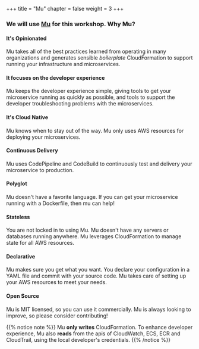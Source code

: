 +++
title = "Mu"
chapter = false
weight = 3
+++

### We will use [Mu](https://getmu.io) for this workshop. Why Mu?

#### <i class="fa fa-gavel fa-lg"></i> It's Opinionated<br>
Mu takes all of the best practices learned from operating in many organizations and generates
sensible _boilerplate_ CloudFormation to support running your infrastructure and microservices.

#### <i class="fas fa-smile fa-lg"></i> It focuses on the developer experience<br>
Mu keeps the developer experience simple, giving tools to get your microservice running as quickly
as possible, and tools to support the developer troubleshooting problems with the microservices.

#### <i class="fa fa-cloud fa-lg"></i> It's Cloud Native<br>
Mu knows when to stay out of the way.  Mu only uses AWS resources for deploying your microservices.

#### <i class="fa fa-rocket fa-lg"></i> Continuous Delivery<br>
Mu uses CodePipeline and CodeBuild to continuously test and delivery your microservice to production.

#### <i class="fa fa-cogs fa-lg"></i> Polyglot<br>
Mu doesn't have a favorite language.  If you can get your microservice running with a Dockerfile, then mu can help!</p>

#### <i class="fab fa-codepen fa-lg"></i> Stateless<br>
You are not locked in to using Mu.  Mu doesn't have any servers or databases running anywhere.  Mu leverages CloudFormation to manage state for all AWS resources.</p>

#### <i class="fa fa-code fa-lg"></i> Declarative<br>
Mu makes sure you get what you want.  You declare your configuration in a YAML file and commit with your source code.  Mu takes care of setting up your AWS resources to meet your needs.</p>

#### <i class="fab fa-github fa-lg"></i> Open Source<br>
Mu is MIT licensed, so you can use it commercially.  Mu is always looking to improve, so please consider contributing!</p>

{{% notice note %}}
Mu **only writes** CloudFormation. To enhance developer experience, Mu also **reads** from the apis of CloudWatch,
ECS, ECR and CloudTrail, using the local developer's credentials.
{{% /notice %}}
